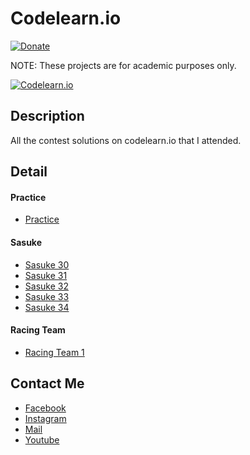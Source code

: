 # Codelearn.io
[![Donate](https://img.shields.io/badge/Donate-PayPal-green.svg)](https://www.paypal.me/conganhhcmus/1)

NOTE: These projects are for academic purposes only.

[![Codelearn.io](https://codelearnstorage.s3.amazonaws.com/Themes/TheCodeCampPro/Resources-cdn/Images/about/8.jpg?v=rk1)](https://codelearn.io)


## Description
All the contest solutions on codelearn.io that I attended.

## Detail
#### Practice
- [Practice](https://github.com/conganhhcmus/Codelearn.io/tree/master/practice)

#### Sasuke
- [Sasuke 30](https://github.com/conganhhcmus/Codelearn.io/tree/master/sasuke%2030)
- [Sasuke 31](https://github.com/conganhhcmus/Codelearn.io/tree/master/sasuke%2031)
- [Sasuke 32](https://github.com/conganhhcmus/Codelearn.io/tree/master/sasuke%2032)
- [Sasuke 33](https://github.com/conganhhcmus/Codelearn.io/tree/master/sasuke%2033)
- [Sasuke 34](https://github.com/conganhhcmus/Codelearn.io/tree/master/sasuke%2034)


#### Racing Team
- [Racing Team 1](https://github.com/conganhhcmus/Codelearn.io/tree/master/racing%20team%201)

## Contact Me
- [Facebook](https://www.facebook.com/conganhhcmus)
- [Instagram](https://www.instagram.com/conganhhcmus)
- [Mail](mailto:conganhhcmus@gmail.com)
- [Youtube](https://www.youtube.com/channel/UCExh5J_fK931tesMCry6_pw?view_as=subscriber)
